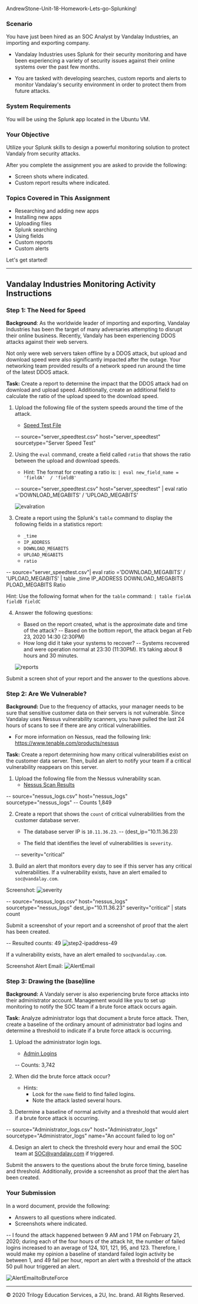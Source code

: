 AndrewStone-Unit-18-Homework-Lets-go-Splunking!

### Scenario

You have just been hired as an SOC Analyst by Vandalay Industries, an importing and exporting company.
 
- Vandalay Industries uses Splunk for their security monitoring and have been experiencing a variety of security issues against their online systems over the past few months. 
 
- You are tasked with developing searches, custom reports and alerts to monitor Vandalay's security environment in order to protect them from future attacks.


### System Requirements 

You will be using the Splunk app located in the Ubuntu VM.


### Your Objective 

Utilize your Splunk skills to design a powerful monitoring solution to protect Vandaly from security attacks.

After you complete the assignment you are asked to provide the following:

- Screen shots where indicated.
- Custom report results where indicated.

### Topics Covered in This Assignment

- Researching and adding new apps
- Installing new apps
- Uploading files
- Splunk searching
- Using fields
- Custom reports
- Custom alerts

Let's get started!

---

## Vandalay Industries Monitoring Activity Instructions


### Step 1: The Need for Speed 

**Background**: As the worldwide leader of importing and exporting, Vandalay Industries has been the target of many adversaries attempting to disrupt their online business. Recently, Vandaly has been experiencing DDOS attacks against their web servers.

Not only were web servers taken offline by a DDOS attack, but upload and download speed were also significantly impacted after the outage. Your networking team provided results of a network speed run around the time of the latest DDOS attack.

**Task:** Create a report to determine the impact that the DDOS attack had on download and upload speed. Additionally, create an additional field to calculate the ratio of the upload speed to the download speed.


1.  Upload the following file of the system speeds around the time of the attack.
    - [Speed Test File](resources/server_speedtest.csv)

    -- source="server_speedtest.csv" host="server_speedtest" sourcetype="Server  Speed Test"

2. Using the `eval` command, create a field called `ratio` that shows the ratio between the upload and download speeds.
   - Hint: The format for creating a ratio is: `| eval new_field_name = 'fieldA'  / 'fieldB'`

   -- source="server_speedtest.csv" host="server_speedtest" | eval ratio ='DOWNLOAD_MEGABITS' / 'UPLOAD_MEGABITS'

   ![evalration](https://github.com/iastoneCO/Images/blob/687dbf73573107c9a7d0cfb5e6cc74f01e22c95c/Images/eval_ration_DL_UP_megabits.jpg)
      
3. Create a report using the Splunk's `table` command to display the following fields in a statistics report:
    - `_time`
    - `IP_ADDRESS`
    - `DOWNLOAD_MEGABITS`
    - `UPLOAD_MEGABITS`
    - `ratio`
  
  -- source="server_speedtest.csv"| eval ratio ='DOWNLOAD_MEGABITS' / 'UPLOAD_MEGABITS' | table _time IP_ADDRESS DOWNLOAD_MEGABITS PLOAD_MEGABITS Ratio


   Hint: Use the following format when for the `table` command: `| table fieldA  fieldB fieldC`

4. Answer the following questions:

    - Based on the report created, what is the approximate date and time of the attack?
    -- Based on the bottom report, the attack began at Feb 23, 2020 14:30 (2:30PM)
    - How long did it take your systems to recover?
    -- Systems recovered and were operation normal at 23:30 (11:30PM). It’s taking about 8 hours and 30 minutes. 

    ![reports](Images/server_spreadsheet_table_report.jpg)

Submit a screen shot of your report and the answer to the questions above.
 
### Step 2: Are We Vulnerable? 

**Background:**  Due to the frequency of attacks, your manager needs to be sure that sensitive customer data on their servers is not vulnerable. Since Vandalay uses Nessus vulnerability scanners, you have pulled the last 24 hours of scans to see if there are any critical vulnerabilities.

  - For more information on Nessus, read the following link: https://www.tenable.com/products/nessus

**Task:** Create a report determining how many critical vulnerabilities exist on the customer data server. Then, build an alert to notify your team if a critical vulnerability reappears on this server.

1. Upload the following file from the Nessus vulnerability scan.
   - [Nessus Scan Results](resources/nessus_logs.csv)

-- source="nessus_logs.csv" host="nessus_logs" sourcetype="nessus_logs"
-- Counts 1,849

2. Create a report that shows the `count` of critical vulnerabilities from the customer database server.
   - The database server IP is `10.11.36.23`. 
      -- (dest_ip="10.11.36.23)

   - The field that identifies the level of vulnerabilities is `severity`.

   -- severity="critical"
      
3. Build an alert that monitors every day to see if this server has any critical vulnerabilities. If a vulnerability exists, have an alert emailed to `soc@vandalay.com`.

Screenshot: 
![severity](Images/critical_vulnerabilites.jpg)

-- source="nessus_logs.csv" host="nessus_logs" sourcetype="nessus_logs" dest_ip="10.11.36.23" severity="critical" | stats count

Submit a screenshot of your report and a screenshot of proof that the alert has been created.

-- Resulted counts: 49
![step2-ipaddress-49](Images/step2-ipaddress-vulnerabilites-49.jpg)

If a vulnerability exists, have an alert emailed to `soc@vandalay.com`.

Screenshot Alert Email:
![AlertEmail](Images/Step2-Alert-setup-email.jpg)



### Step 3: Drawing the (base)line

**Background:**  A Vandaly server is also experiencing brute force attacks into their administrator account. Management would like you to set up monitoring to notify the SOC team if a brute force attack occurs again.


**Task:** Analyze administrator logs that document a brute force attack. Then, create a baseline of the ordinary amount of administrator bad logins and determine a threshold to indicate if a brute force attack is occurring.

1. Upload the administrator login logs.
   - [Admin Logins](resources/Administrator_logs.csv)

   -- Counts: 3,742

2. When did the brute force attack occur?
   - Hints:
     - Look for the `name` field to find failed logins.
     - Note the attack lasted several hours.

      
3. Determine a baseline of normal activity and a threshold that would alert if a brute force attack is occurring.

-- source="Administrator_logs.csv" host="Administrator_logs" sourcetype="Administrator_logs" name="An account failed to log on"

4. Design an alert to check the threshold every hour and email the SOC team at SOC@vandalay.com if triggered. 

Submit the answers to the questions about the brute force timing, baseline and threshold. Additionally, provide a screenshot as proof that the alert has been created.
 
 
### Your Submission
  
In a word document, provide the following:
  - Answers to all questions where indicated. 
  - Screenshots where indicated.

-- I found the attack happened between 9 AM and 1 PM on February 21, 2020; during each of the four hours of the attack hit, the number of failed logins increased to an average of 124, 101, 121, 95, and 123. Therefore, I would make my opinion a baseline of standard failed login activity be between 1, and 49 fail per hour, report an alert with a threshold of the attack 50 pull hour triggered an alert. 

![AlertEmailtoBruteForce](Images/brute-froce-attack-timing.jpg)

---

© 2020 Trilogy Education Services, a 2U, Inc. brand. All Rights Reserved.
